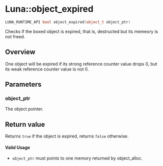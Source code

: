 # Luna::object_expired

```c++
LUNA_RUNTIME_API bool object_expired(object_t object_ptr)
```

Checks if the boxed object is expired, that is, destructed but its memeory is not freed. 

## Overview
One object will be expired if its strong reference counter value drops 0, but its weak reference counter value is not 0. 

## Parameters
### object_ptr
The object pointer. 

## Return value
Returns `true` if the object is expired, returns `false` otherwise. 

#### Valid Usage
* `object_ptr` must points to one memory returned by object_alloc. 

